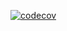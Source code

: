 [![codecov](https://codecov.io/github/alexeeey03/browser-extension/graph/badge.svg?token=OX2HP0YKQS)](https://codecov.io/github/alexeeey03/browser-extension)

